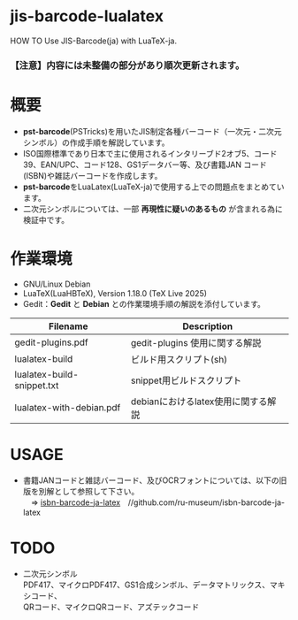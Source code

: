# jis-barcode-lualatex
HOW TO Use JIS-Barcode(ja) with LuaTeX-ja.

### 【注意】内容には未整備の部分があり順次更新されます。

# 概要
- **pst-barcode**(PSTricks)を用いたJIS制定各種バーコード（一次元・二次元シンボル）の作成手順を解説しています。  
- ISO国際標準であり日本で主に使用されるインタリーブド2オブ5、コード39、EAN/UPC、コード128、GS1データバー等、及び書籍JAN コード(ISBN)や雑誌バーコードを作成します。
- **pst-barcode**をLuaLatex(LuaTeX-ja)で使用する上での問題点をまとめています。  
- 二次元シンボルについては、一部 **再現性に疑いのあるもの** が含まれる為に検証中です。

# 作業環境
- GNU/Linux Debian
- LuaTeX(LuaHBTeX), Version 1.18.0 (TeX Live 2025)
- Gedit：**Gedit** と **Debian** との作業環境手順の解説を添付しています。  

| Filename | Description |
| --- | --- |
| gedit-plugins.pdf | gedit-plugins 使用に関する解説 |
| lualatex-build | ビルド用スクリプト(sh) |
| lualatex-build-snippet.txt | snippet用ビルドスクリプト |
| lualatex-with-debian.pdf | debianにおけるlatex使用に関する解説 |
 
# USAGE
- 書籍JANコードと雑誌バーコード、及びOCRフォントについては、以下の旧版を別解として参照して下さい。  
　⇒ [isbn-barcode-ja-latex](https://github.com/ru-museum/isbn-barcode-ja-latex)　//github.com/ru-museum/isbn-barcode-ja-latex

# TODO
- 二次元シンボル  
PDF417、マイクロPDF417、GS1合成シンボル、データマトリックス、マキシコード、  
QRコード、マイクロQRコード、アズテックコード




